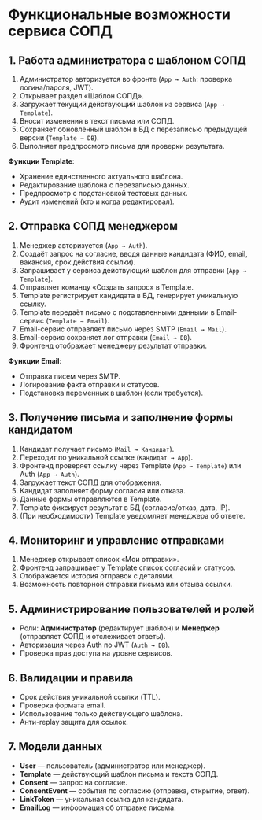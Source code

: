 # Функциональные возможности сервиса СОПД 

## 1. Работа администратора с шаблоном СОПД

1. Администратор авторизуется во фронте (`App → Auth`: проверка логина/пароля, JWT).  
2. Открывает раздел «Шаблон СОПД».  
3. Загружает текущий действующий шаблон из сервиса (`App → Template`).  
4. Вносит изменения в текст письма или СОПД.  
5. Сохраняет обновлённый шаблон в БД с перезаписью предыдущей версии (`Template → DB`).  
6. Выполняет предпросмотр письма для проверки результата.  

**Функции Template**:
- Хранение единственного актуального шаблона.  
- Редактирование шаблона с перезаписью данных.  
- Предпросмотр с подстановкой тестовых данных.  
- Аудит изменений (кто и когда редактировал).  

## 2. Отправка СОПД менеджером

1. Менеджер авторизуется (`App → Auth`).  
2. Создаёт запрос на согласие, вводя данные кандидата (ФИО, email, вакансия, срок действия ссылки).  
3. Запрашивает у сервиса действующий шаблон для отправки (`App → Template`).  
4. Отправляет команду «Создать запрос» в Template.  
5. Template регистрирует кандидата в БД, генерирует уникальную ссылку.  
6. Template передаёт письмо с подставленными данными в Email-сервис (`Template → Email`).  
7. Email-сервис отправляет письмо через SMTP (`Email → Mail`).  
8. Email-сервис сохраняет лог отправки (`Email → DB`).  
9. Фронтенд отображает менеджеру результат отправки.  

**Функции Email**:
- Отправка писем через SMTP.  
- Логирование факта отправки и статусов.  
- Подстановка переменных в шаблон (если требуется).  

## 3. Получение письма и заполнение формы кандидатом

1. Кандидат получает письмо (`Mail → Кандидат`).  
2. Переходит по уникальной ссылке (`Кандидат → App`).  
3. Фронтенд проверяет ссылку через Template (`App → Template`) или Auth (`App → Auth`).  
4. Загружает текст СОПД для отображения.  
5. Кандидат заполняет форму согласия или отказа.  
6. Данные формы отправляются в Template.  
7. Template фиксирует результат в БД (согласие/отказ, дата, IP).  
8. (При необходимости) Template уведомляет менеджера об ответе.  


## 4. Мониторинг и управление отправками

1. Менеджер открывает список «Мои отправки».  
2. Фронтенд запрашивает у Template список согласий и статусов.  
3. Отображается история отправок с деталями.  
4. Возможность повторной отправки письма или отзыва ссылки.  

## 5. Администрирование пользователей и ролей

- Роли: **Администратор** (редактирует шаблон) и **Менеджер** (отправляет СОПД и отслеживает ответы).  
- Авторизация через Auth по JWT (`Auth → DB`).  
- Проверка прав доступа на уровне сервисов.  

## 6. Валидации и правила

- Срок действия уникальной ссылки (TTL).  
- Проверка формата email.  
- Использование только действующего шаблона.  
- Анти-replay защита для ссылок.  


## 7. Модели данных

- **User** — пользователь (администратор или менеджер).  
- **Template** — действующий шаблон письма и текста СОПД.  
- **Consent** — запрос на согласие.  
- **ConsentEvent** — события по согласию (отправка, открытие, ответ).  
- **LinkToken** — уникальная ссылка для кандидата.  
- **EmailLog** — информация об отправке письма.  